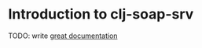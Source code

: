 # Introduction to clj-soap-srv

TODO: write [great documentation](http://jacobian.org/writing/what-to-write/)
